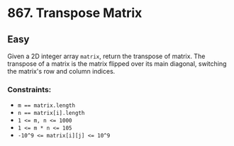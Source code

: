 # 867. Transpose Matrix

## Easy

Given a 2D integer array `matrix`, return the transpose of matrix. The transpose of a matrix is the matrix flipped over
its main diagonal, switching the matrix's row and column indices.

### Constraints:

- `m == matrix.length`
- `n == matrix[i].length`
- `1 <= m, n <= 1000`
- `1 <= m * n <= 105`
- `-10^9 <= matrix[i][j] <= 10^9`
